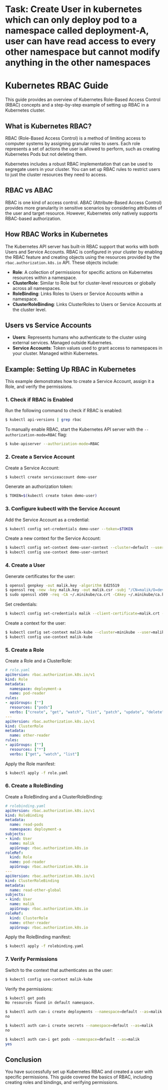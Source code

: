 # Task: Create User in kubernetes which can only deploy pod to a namespace called deployment-A, user can have read access to every other namespace but cannot modify anything in the other namespaces


# Kubernetes RBAC Guide

This guide provides an overview of Kubernetes Role-Based Access Control (RBAC) concepts and a step-by-step example of setting up RBAC in a Kubernetes cluster.

## What is Kubernetes RBAC?

RBAC (Role-Based Access Control) is a method of limiting access to computer systems by assigning granular roles to users. Each role represents a set of actions the user is allowed to perform, such as creating Kubernetes Pods but not deleting them.

Kubernetes includes a robust RBAC implementation that can be used to segregate users in your cluster. You can set up RBAC rules to restrict users to just the cluster resources they need to access.

## RBAC vs ABAC

RBAC is one kind of access control. ABAC (Attribute-Based Access Control) provides more granularity in sensitive scenarios by considering attributes of the user and target resource. However, Kubernetes only natively supports RBAC-based authorization.

## How RBAC Works in Kubernetes

The Kubernetes API server has built-in RBAC support that works with both Users and Service Accounts. RBAC is configured in your cluster by enabling the RBAC feature and creating objects using the resources provided by the `rbac.authorization.k8s.io` API. These objects include:

- **Role**: A collection of permissions for specific actions on Kubernetes resources within a namespace.
- **ClusterRole**: Similar to Role but for cluster-level resources or globally across all namespaces.
- **RoleBinding**: Links Roles to Users or Service Accounts within a namespace.
- **ClusterRoleBinding**: Links ClusterRoles to Users or Service Accounts at the cluster level.

## Users vs Service Accounts

- **Users**: Represents humans who authenticate to the cluster using external services. Managed outside Kubernetes.
- **Service Accounts**: Token values used to grant access to namespaces in your cluster. Managed within Kubernetes.

## Example: Setting Up RBAC in Kubernetes

This example demonstrates how to create a Service Account, assign it a Role, and verify the permissions.

### 1. Check if RBAC is Enabled

Run the following command to check if RBAC is enabled:

```bash
$ kubectl api-versions | grep rbac
```

To manually enable RBAC, start the Kubernetes API server with the `--authorization-mode=RBAC` flag:

```bash
$ kube-apiserver --authorization-mode=RBAC
```

### 2. Create a Service Account

Create a Service Account:

```bash
$ kubectl create serviceaccount demo-user
```

Generate an authorization token:

```bash
$ TOKEN=$(kubectl create token demo-user)
```

### 3. Configure kubectl with the Service Account

Add the Service Account as a credential:

```bash
$ kubectl config set-credentials demo-user --token=$TOKEN
```

Create a new context for the Service Account:

```bash
$ kubectl config set-context demo-user-context --cluster=default --user=demo-user
$ kubectl config use-context demo-user-context
```

### 4. Create a User

Generate certificates for the user:

```bash
$ openssl genpkey -out malik.key -algorithm Ed25519
$ openssl req -new -key malik.key -out malik.csr -subj "/CN=malik/O=dev"
$ sudo openssl x509 -req -CA ~/.minikube/ca.crt -CAkey ~/.minikube/ca.key -CAcreateserial -days 730 -in malik.csr -out malik.crt
```

Set credentials:

```bash
$ kubectl config set-credentials malik --client-certificate=malik.crt --client-key=malik.key
```

Create a context for the user:

```bash
$ kubectl config set-context malik-kube --cluster=minikube --user=malik --namespace=default
$ kubectl config use-context malik-kube
```

### 5. Create a Role

Create a Role and a ClusterRole:

```yaml
# role.yaml
apiVersion: rbac.authorization.k8s.io/v1
kind: Role
metadata:
  namespace: deployment-a
  name: pod-reader
rules:
- apiGroups: [""]
  resources: ["pods"]
  verbs: ["create", "get", "watch", "list", "patch", "update", "delete"]
---
apiVersion: rbac.authorization.k8s.io/v1
kind: ClusterRole
metadata:
  name: other-reader
rules:
- apiGroups: [""]
  resources: ["*"]
  verbs: ["get", "watch", "list"]
```

Apply the Role manifest:

```bash
$ kubectl apply -f role.yaml
```

### 6. Create a RoleBinding

Create a RoleBinding and a ClusterRoleBinding:

```yaml
# rolebinding.yaml
apiVersion: rbac.authorization.k8s.io/v1
kind: RoleBinding
metadata:
  name: read-pods
  namespace: deployment-a
subjects:
- kind: User
  name: malik
  apiGroup: rbac.authorization.k8s.io
roleRef:
  kind: Role
  name: pod-reader
  apiGroup: rbac.authorization.k8s.io
---
apiVersion: rbac.authorization.k8s.io/v1
kind: ClusterRoleBinding
metadata:
  name: read-other-global
subjects:
- kind: User
  name: malik
  apiGroup: rbac.authorization.k8s.io
roleRef:
  kind: ClusterRole
  name: other-reader
  apiGroup: rbac.authorization.k8s.io
```

Apply the RoleBinding manifest:

```bash
$ kubectl apply -f rolebinding.yaml
```

### 7. Verify Permissions

Switch to the context that authenticates as the user:

```bash
$ kubectl config use-context malik-kube
```

Verify the permissions:

```bash
$ kubectl get pods
No resources found in default namespace.

$ kubectl auth can-i create deployments --namespace=default --as=malik
no

$ kubectl auth can-i create secrets --namespace=default --as=malik
no

$ kubectl auth can-i get pods --namespace=default --as=malik
yes
```

## Conclusion

You have successfully set up Kubernetes RBAC and created a user with specific permissions. This guide covered the basics of RBAC, including creating roles and bindings, and verifying permissions.
